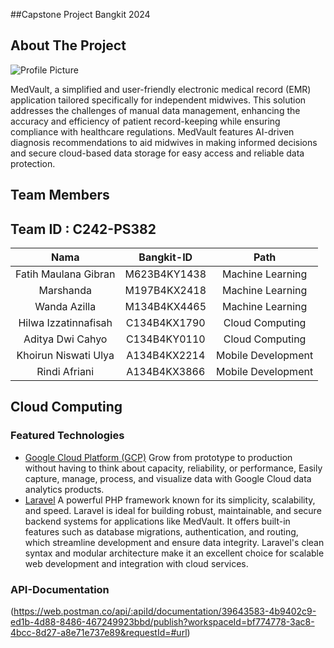 ##Capstone Project Bangkit 2024

## About The Project
![Profile Picture](https://storage.googleapis.com/medvault-profile-picture/your-path-prefix/image-removebg-preview.png)

MedVault, a simplified and user-friendly electronic medical record (EMR) application tailored specifically for independent midwives. This solution addresses the challenges of manual data management, enhancing the accuracy and efficiency of patient record-keeping while ensuring compliance with healthcare regulations. MedVault features AI-driven diagnosis recommendations to aid midwives in making informed decisions and secure cloud-based data storage for easy access and reliable data protection.

## Team Members

## Team ID : C242-PS382

|          Nama         | Bangkit-ID |       Path       |
|:---------------------:|:----------:|:----------------:|
|  Fatih Maulana Gibran  |  M623B4KY1438  | Machine Learning |
|   Marshanda  |  M197B4KX2418   | Machine Learning |
|   Wanda Azilla    |  M134B4KX4465  |   Machine Learning |
|  Hilwa Izzatinnafisah  |  C134B4KX1790  |  Cloud Computing |
|    Aditya Dwi Cahyo     |  C134B4KY0110  |      Cloud Computing     |
|    Khoirun Niswati Ulya      |  A134B4KX2214  |      Mobile Development    |
|    Rindi Afriani      |  A134B4KX3866  |      Mobile Development    |

## Cloud Computing
### Featured Technologies
* [Google Cloud Platform (GCP)](https://cloud.google.com/gcp/)  Grow from prototype to production without having to think about capacity, reliability, or performance, Easily capture, manage, process, and visualize data with Google Cloud data analytics products.
* [Laravel](https://laravel.com) A powerful PHP framework known for its simplicity, scalability, and speed. Laravel is ideal for building robust, maintainable, and secure backend systems for applications like MedVault. It offers built-in features such as database migrations, authentication, and routing, which streamline development and ensure data integrity. Laravel's clean syntax and modular architecture make it an excellent choice for scalable web development and integration with cloud services. 

### API-Documentation
(https://web.postman.co/api/:apiId/documentation/39643583-4b9402c9-ed1b-4d88-8486-467249923bbd/publish?workspaceId=bf774778-3ac8-4bcc-8d27-a8e71e737e89&requestId=#url)

